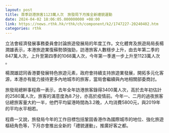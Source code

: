 ```yaml
---
layout: post
title: 首季訪港旅客1123萬人次　旅發局下月推全新禮貌運動
date: 2024-04-02 18:06:05.000000000 +08:00
link: https://news.rthk.hk/rthk/ch/component/k2/1747227-20240402.htm
categories: rthk
---
```


立法會經濟發展事務委員會討論旅遊發展局的年度工作。文化體育及旅遊局局長楊潤雄表示，本港旅遊業復蘇勢頭強勁，訪港旅客人數穩步上升，由去年第二季的847萬人次，上升至第四季的1068萬人次，今年第一季進一步上升至1123萬人次 。

楊潤雄認同香港要發展特色旅遊元素，政府會持續支持旅遊業發展，開拓多元化客源，本港亦有能力接待更多內地城市的旅客，當局會繼續與內地相關部委商討。

旅發局總幹事程鼎一表示，去年全年訪港旅客錄得3400萬人次，高於去年初估計的2580萬人次，旅客的滿意度為8.7分，亦高於疫情前。今年一、二月的過夜旅客佔總旅客量大約一半，他們平均留港時間為3.2晚，人均消費5800元，與2019年的平均水平相若。

程鼎一又說，旅發局今年的工作目標包括鞏固香港作為國際城市的地位、強化旅遊樞紐角色等，下月亦會推出全新的「禮貌運動」，推廣好客之都。
